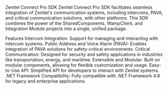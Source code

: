 Zenitel Connect Pro SDK
Zenitel Connect Pro SDK facilitates seamless integration of Zenitel's communication systems, including intercoms, PAVA, and critical communication solutions, with other platforms. This SDK combines the power of the SharedComponents, WampClient, and Integration Module projects into a single, unified package.

Features
Intercom Integration: Support for managing and interacting with intercom systems.
Public Address and Voice Alarm (PAVA): Enables integration of PAVA solutions for safety-critical environments.
Critical Communication: Designed for security and safety applications in industries like transportation, energy, and maritime.
Extensible and Modular: Built on modular components, allowing for flexible customization and usage.
Easy-to-Use API: Simplified API for developers to interact with Zenitel systems.
.NET Framework Compatibility: Fully compatible with .NET Framework 4.8 for legacy and enterprise applications.